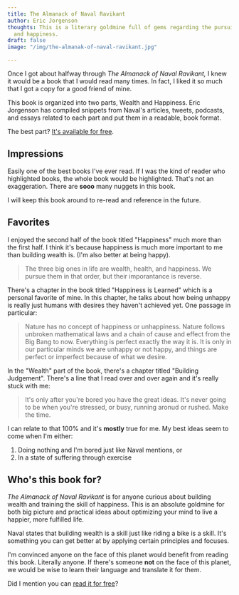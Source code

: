 ```yaml
---
title: The Almanack of Naval Ravikant
author: Eric Jorgenson
thoughts: This is a literary goldmine full of gems regarding the pursuit of wealth
  and happiness.
draft: false
image: "/img/the-almanak-of-naval-ravikant.jpg"

---
```

Once I got about halfway through _The Almanack of Naval Ravikant,_ I knew it would be a book that I would read many times. In fact, I liked it so much that I got a copy for a good friend of mine.

This book is organized into two parts, Wealth and Happiness. Eric Jorgenson has compiled snippets from Naval's articles, tweets, podcasts, and essays related to each part and put them in a readable, book format.

The best part? [It's available for free](https://www.navalmanack.com/).

## Impressions

Easily one of the best books I've ever read. If I was the kind of reader who highlighted books, the whole book would be highlighted. That's not an exaggeration. There are **sooo** many nuggets in this book.

I will keep this book around to re-read and reference in the future.

## Favorites

I enjoyed the second half of the book titled "Happiness" much more than the first half. I think it's because happiness is much more important to me than building wealth is. (I'm also better at being happy).

> The three big ones in life are wealth, health, and happiness. We pursue them in that order, but their imporantance is reverse.

There's a chapter in the book titled "Happiness is Learned" which is a personal favorite of mine. In this chapter, he talks about how being unhappy is really just humans with desires they haven't achieved yet. One passage in particular:

> Nature has no concept of happiness or unhappiness. Nature follows unbroken mathematical laws and a chain of cause and effect from the Big Bang to now. Everything is perfect exactly the way it is. It is only in our particular minds we are unhappy or not happy, and things are perfect or imperfect because of what we desire.

In the "Wealth" part of the book, there's a chapter titled "Building Judgement". There's a line that I read over and over again and it's really stuck with me:

> It's only after you're bored you have the great ideas. It's never going to be when you're stressed, or busy, running aronud or rushed. Make the time.

I can relate to that 100% and it's **mostly** true for me. My best ideas seem to come when I'm either:

1. Doing nothing and I'm bored just like Naval mentions, or
2. In a state of suffering through exercise

## Who's this book for?

_The Almanack of Naval Ravikant_ is for anyone curious about building wealth and training the skill of happiness. This is an absolute goldmine for both big picture and practical ideas about optimizing your mind to live a happier, more fulfilled life.

Naval states that building wealth is a skill just like riding a bike is a skill. It's something you can get better at by applying certain principles and focuses.

I'm convinced anyone on the face of this planet would benefit from reading this book. Literally anyone. If there's someone **not** on the face of this planet, we would be wise to learn their language and translate it for them.

Did I mention you can [read it for free](https://www.navalmanack.com/)?